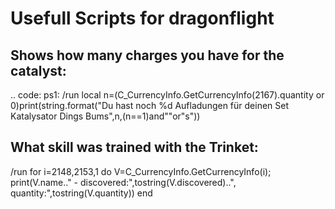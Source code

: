 # Usefull Scripts for dragonflight

Shows how many charges you have for the catalyst: 
-------------------------------------------------

.. code: ps1:
    /run local n=(C_CurrencyInfo.GetCurrencyInfo(2167).quantity or 0)print(string.format("Du hast noch %d Aufladungen für deinen Set Katalysator Dings Bums",n,(n==1)and""or"s"))

What skill was trained with the Trinket:
----------------------------------------
/run for i=2148,2153,1 do V=C_CurrencyInfo.GetCurrencyInfo(i); print(V.name.." - discovered:",tostring(V.discovered)..", quantity:",tostring(V.quantity)) end
